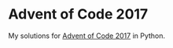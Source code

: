 # Advent of Code 2017

My solutions for [Advent of Code 2017](https://adventofcode.com/2017) in Python.
